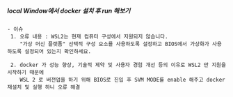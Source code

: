 ##### local Window에서 docker 설치 후 run 해보기

```
- 이슈
 1. 오류 내용 : WSL2는 현재 컴퓨터 구성에서 지원되지 않습니다.
    "가상 머신 플랫폼" 선택적 구성 요소를 사용하도록 설정하고 BIOS에서 가상화가 사용하도록 설정되어 있는지 확인하세요.

 2. docker 가 성능 향상, 기술적 제약 및 사용자 경험 개선 등의 이유로 WSL2 만 지원을 시작하기 때문에
    WSL 2 로 버전업을 하기 위해 BIOS로 진입 후 SVM MODE를 enable 해주고 docker 재설치 및 실행 하니 오류 해결 
```
